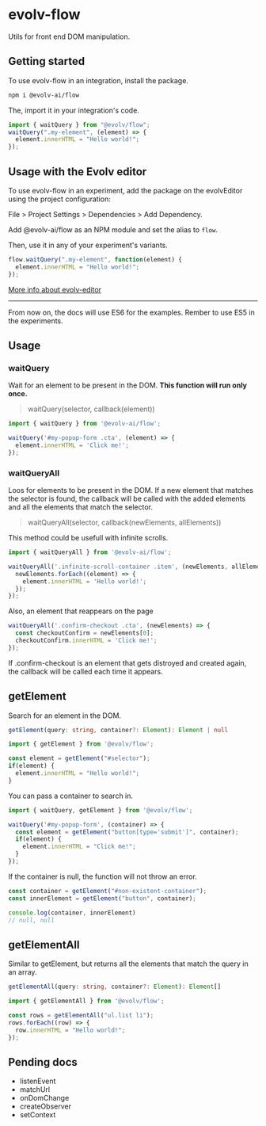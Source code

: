# evolv-flow
Utils for front end DOM manipulation.

## Getting started

To use evolv-flow in an integration, install the package.
```bash
npm i @evolv-ai/flow
```
The, import it in your integration's code.

```ts
import { waitQuery } from "@evolv/flow";
waitQuery(".my-element", (element) => {
  element.innerHTML = "Hello world!";
});
```

## Usage with the Evolv editor
To use evolv-flow in an experiment, add the package on the evolvEditor using the project configuration:

File > Project Settings > Dependencies > Add Dependency.

Add @evolv-ai/flow as an NPM module and set the alias to `flow`.

Then, use it in any of your experiment's variants.

```js
flow.waitQuery(".my-element", function(element) {
  element.innerHTML = "Hello world!";
});
```

[More info about evolv-editor](https://www.youtube.com/watch?v=kETvycIR4bU&list=PL3DQ_QsZH-F6dUgzJxE-sPApJalCLomY0&ab_channel=EvolvAI)

----------

From now on, the docs will use ES6 for the examples. Rember to use ES5 in the experiments.

## Usage

### waitQuery
Wait for an element to be present in the DOM. **This function will run only once.**

> waitQuery(selector, callback(element))

```ts
import { waitQuery } from '@evolv-ai/flow';

waitQuery('#my-popup-form .cta', (element) => {
  element.innerHTML = 'Click me!';
});
```

### waitQueryAll

Loos for elements to be present in the DOM. If a new element that matches the selector is found, the callback will be called with the added elements and all the elements that match the selector.

> waitQueryAll(selector, callback(newElements, allElements))

This method could be usefull with infinite scrolls.

```ts
import { waitQueryAll } from '@evolv-ai/flow';

waitQueryAll('.infinite-scroll-container .item', (newElements, allElements) => {
  newElements.forEach((element) => {
    element.innerHTML = 'Hello world!';
  });
});
```

Also, an element that reappears on the page

```ts
waitQueryAll('.confirm-checkout .cta', (newElements) => {
  const checkoutConfirm = newElements[0];
  checkoutConfirm.innerHTML = 'Click me!';
});
```

If .confirm-checkout is an element that gets distroyed and created again, the callback will be called each time it appears.

## getElement

Search for an element in the DOM.

```ts
getElement(query: string, container?: Element): Element | null
```

```ts
import { getElement } from '@evolv/flow';

const element = getElement("#selector");
if(element) {
  element.innerHTML = "Hello world!";
}
```

You can pass a container to search in.

```ts
import { waitQuery, getElement } from '@evolv/flow';

waitQuery('#my-popup-form', (container) => {
  const element = getElement("button[type='submit']", container);
  if(element) {
    element.innerHTML = "Click me!";
  }
});
```

If the container is null, the function will not throw an error.

```ts
const container = getElement("#non-existent-container");
const innerElement = getElement("button", container);

console.log(container, innerElement)
// null, null
```

## getElementAll

Similar to getElement, but returns all the elements that match the query in an array.

```ts
getElementAll(query: string, container?: Element): Element[]
```
```ts
import { getElementAll } from '@evolv/flow';

const rows = getElementAll("ul.list li");
rows.forEach((row) => {
  row.innerHTML = "Hello world!";
});
```

## Pending docs
- listenEvent
- matchUrl
- onDomChange
- createObserver
- setContext